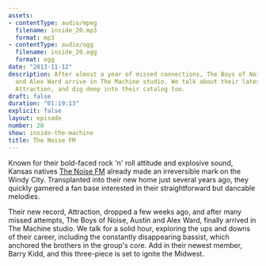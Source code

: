 ```yaml
---
assets:
- contentType: audio/mpeg
  filename: inside_20.mp3
  format: mp3
- contentType: audio/ogg
  filename: inside_20.ogg
  format: ogg
date: "2013-11-12"
description: After almost a year of missed connections, The Boys of Noise, Austin
  and Alex Ward arrive in The Machine studio. We talk about their latest release,
  Attraction, and dig deep into their catalog too.
draft: false
duration: "01:19:13"
explicit: false
layout: episode
number: 20
show: inside-the-machine
title: The Noise FM
---
```

Known for their bold-faced rock 'n' roll attitude and explosive sound, Kansas natives [The Noise FM](http://thenoisefm.net) already made an irreversible mark on the Windy City. Transplanted into their new home just several years ago, they quickly garnered a fan base interested in their straightforward but dancable melodies.

Their new record, Attraction, dropped a few weeks ago, and after many missed attempts, The Boys of Noise, Austin and Alex Ward, finally arrived in The Machine studio. We talk for a solid hour, exploring the ups and downs of their career, including the constantly disappearing bassist, which anchored the brothers in the group's core. Add in their newest member, Barry Kidd, and this three-piece is set to ignite the Midwest.